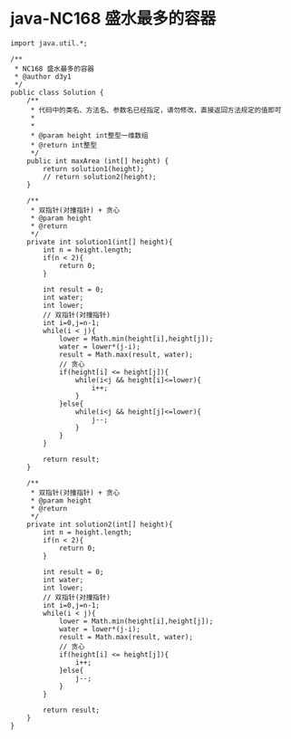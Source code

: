 # java-NC168 盛水最多的容器


    import java.util.*;
    
    /**
     * NC168 盛水最多的容器
     * @author d3y1
     */
    public class Solution {
        /**
         * 代码中的类名、方法名、参数名已经指定，请勿修改，直接返回方法规定的值即可
         *
         *
         * @param height int整型一维数组
         * @return int整型
         */
        public int maxArea (int[] height) {
            return solution1(height);
            // return solution2(height);
        }
    
        /**
         * 双指针(对撞指针) + 贪心
         * @param height
         * @return
         */
        private int solution1(int[] height){
            int n = height.length;
            if(n < 2){
                return 0;
            }
    
            int result = 0;
            int water;
            int lower;
            // 双指针(对撞指针)
            int i=0,j=n-1;
            while(i < j){
                lower = Math.min(height[i],height[j]);
                water = lower*(j-i);
                result = Math.max(result, water);
                // 贪心
                if(height[i] <= height[j]){
                    while(i<j && height[i]<=lower){
                        i++;
                    }
                }else{
                    while(i<j && height[j]<=lower){
                        j--;
                    }
                }
            }
    
            return result;
        }
    
        /**
         * 双指针(对撞指针) + 贪心
         * @param height
         * @return
         */
        private int solution2(int[] height){
            int n = height.length;
            if(n < 2){
                return 0;
            }
    
            int result = 0;
            int water;
            int lower;
            // 双指针(对撞指针)
            int i=0,j=n-1;
            while(i < j){
                lower = Math.min(height[i],height[j]);
                water = lower*(j-i);
                result = Math.max(result, water);
                // 贪心
                if(height[i] <= height[j]){
                    i++;
                }else{
                    j--;
                }
            }
    
            return result;
        }
    }

  

